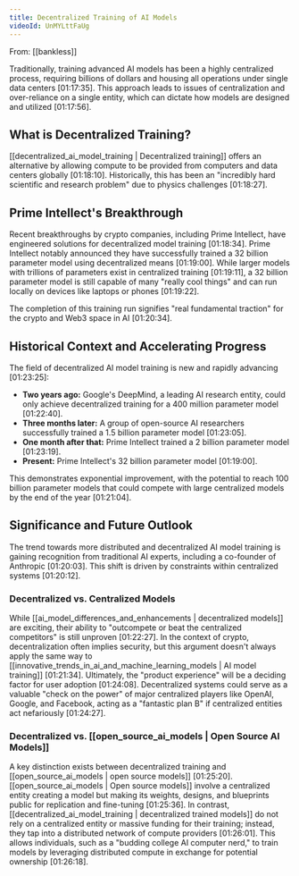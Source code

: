 ```yaml
---
title: Decentralized Training of AI Models
videoId: UnMYLttFaUg
---
```


From: [[bankless]] <br/> 

Traditionally, training advanced AI models has been a highly centralized process, requiring billions of dollars and housing all operations under single data centers <a class="yt-timestamp" data-t="01:17:35">[01:17:35]</a>. This approach leads to issues of centralization and over-reliance on a single entity, which can dictate how models are designed and utilized <a class="yt-timestamp" data-t="01:17:56">[01:17:56]</a>.

## What is Decentralized Training?
[[decentralized_ai_model_training | Decentralized training]] offers an alternative by allowing compute to be provided from computers and data centers globally <a class="yt-timestamp" data-t="01:18:10">[01:18:10]</a>. Historically, this has been an "incredibly hard scientific and research problem" due to physics challenges <a class="yt-timestamp" data-t="01:18:27">[01:18:27]</a>.

## Prime Intellect's Breakthrough
Recent breakthroughs by crypto companies, including Prime Intellect, have engineered solutions for decentralized model training <a class="yt-timestamp" data-t="01:18:34">[01:18:34]</a>. Prime Intellect notably announced they have successfully trained a 32 billion parameter model using decentralized means <a class="yt-timestamp" data-t="01:19:00">[01:19:00]</a>. While larger models with trillions of parameters exist in centralized training <a class="yt-timestamp" data-t="01:19:11">[01:19:11]</a>, a 32 billion parameter model is still capable of many "really cool things" and can run locally on devices like laptops or phones <a class="yt-timestamp" data-t="01:19:22">[01:19:22]</a>.

The completion of this training run signifies "real fundamental traction" for the crypto and Web3 space in AI <a class="yt-timestamp" data-t="01:20:34">[01:20:34]</a>.

## Historical Context and Accelerating Progress
The field of decentralized AI model training is new and rapidly advancing <a class="yt-timestamp" data-t="01:23:25">[01:23:25]</a>:
*   **Two years ago:** Google's DeepMind, a leading AI research entity, could only achieve decentralized training for a 400 million parameter model <a class="yt-timestamp" data-t="01:22:40">[01:22:40]</a>.
*   **Three months later:** A group of open-source AI researchers successfully trained a 1.5 billion parameter model <a class="yt-timestamp" data-t="01:23:05">[01:23:05]</a>.
*   **One month after that:** Prime Intellect trained a 2 billion parameter model <a class="yt-timestamp" data-t="01:23:19">[01:23:19]</a>.
*   **Present:** Prime Intellect's 32 billion parameter model <a class="yt-timestamp" data-t="01:19:00">[01:19:00]</a>.

This demonstrates exponential improvement, with the potential to reach 100 billion parameter models that could compete with large centralized models by the end of the year <a class="yt-timestamp" data-t="01:21:04">[01:21:04]</a>.

## Significance and Future Outlook
The trend towards more distributed and decentralized AI model training is gaining recognition from traditional AI experts, including a co-founder of Anthropic <a class="yt-timestamp" data-t="01:20:03">[01:20:03]</a>. This shift is driven by constraints within centralized systems <a class="yt-timestamp" data-t="01:20:12">[01:20:12]</a>.

### Decentralized vs. Centralized Models
While [[ai_model_differences_and_enhancements | decentralized models]] are exciting, their ability to "outcompete or beat the centralized competitors" is still unproven <a class="yt-timestamp" data-t="01:22:27">[01:22:27]</a>. In the context of crypto, decentralization often implies security, but this argument doesn't always apply the same way to [[innovative_trends_in_ai_and_machine_learning_models | AI model training]] <a class="yt-timestamp" data-t="01:21:34">[01:21:34]</a>. Ultimately, the "product experience" will be a deciding factor for user adoption <a class="yt-timestamp" data-t="01:24:08">[01:24:08]</a>. Decentralized systems could serve as a valuable "check on the power" of major centralized players like OpenAI, Google, and Facebook, acting as a "fantastic plan B" if centralized entities act nefariously <a class="yt-timestamp" data-t="01:24:27">[01:24:27]</a>.

### Decentralized vs. [[open_source_ai_models | Open Source AI Models]]
A key distinction exists between decentralized training and [[open_source_ai_models | open source models]] <a class="yt-timestamp" data-t="01:25:20">[01:25:20]</a>. [[open_source_ai_models | Open source models]] involve a centralized entity creating a model but making its weights, designs, and blueprints public for replication and fine-tuning <a class="yt-timestamp" data-t="01:25:36">[01:25:36]</a>. In contrast, [[decentralized_ai_model_training | decentralized trained models]] do not rely on a centralized entity or massive funding for their training; instead, they tap into a distributed network of compute providers <a class="yt-timestamp" data-t="01:26:01">[01:26:01]</a>. This allows individuals, such as a "budding college AI computer nerd," to train models by leveraging distributed compute in exchange for potential ownership <a class="yt-timestamp" data-t="01:26:18">[01:26:18]</a>.